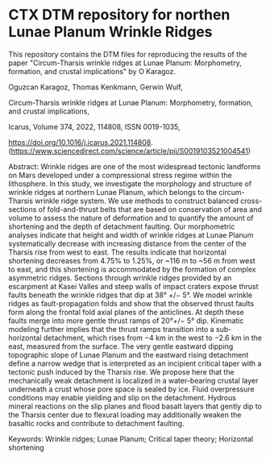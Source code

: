 # CTX DTM repository for northen Lunae Planum Wrinkle Ridges
This repository contains the DTM files for reproducing the results of the paper "Circum-Tharsis wrinkle ridges at Lunae Planum: Morphometry, formation, and crustal implications" by O Karagoz.

Oguzcan Karagoz, Thomas Kenkmann, Gerwin Wulf,

Circum-Tharsis wrinkle ridges at Lunae Planum: Morphometry, formation, and crustal implications,

Icarus,
Volume 374,
2022,
114808,
ISSN 0019-1035,

https://doi.org/10.1016/j.icarus.2021.114808.
(https://www.sciencedirect.com/science/article/pii/S0019103521004541)


Abstract: Wrinkle ridges are one of the most widespread tectonic landforms on Mars developed under a compressional stress regime within the lithosphere. In this study, we investigate the morphology and structure of wrinkle ridges at northern Lunae Planum, which belongs to the circum-Tharsis wrinkle ridge system. We use methods to construct balanced cross-sections of fold-and-thrust belts that are based on conservation of area and volume to assess the nature of deformation and to quantify the amount of shortening and the depth of detachment faulting. Our morphometric analyses indicate that height and width of wrinkle ridges at Lunae Planum systematically decrease with increasing distance from the center of the Tharsis rise from west to east. The results indicate that horizontal shortening decreases from 4.75% to 1.25%, or ~116 m to ~56 m from west to east, and this shortening is accommodated by the formation of complex asymmetric ridges. Sections through wrinkle ridges provided by an escarpment at Kasei Valles and steep walls of impact craters expose thrust faults beneath the wrinkle ridges that dip at 38° +/− 5°. We model wrinkle ridges as fault-propagation folds and show that the observed thrust faults form along the frontal fold axial planes of the anticlines. At depth these faults merge into more gentle thrust ramps of 20°+/− 5° dip. Kinematic modeling further implies that the thrust ramps transition into a sub-horizontal detachment, which rises from −4 km in the west to −2.6 km in the east, measured from the surface. The very gentle eastward dipping topographic slope of Lunae Planum and the eastward rising detachment define a narrow wedge that is interpreted as an incipient critical taper with a tectonic push induced by the Tharsis rise. We propose here that the mechanically weak detachment is localized in a water-bearing crustal layer underneath a crust whose pore space is sealed by ice. Fluid overpressure conditions may enable yielding and slip on the detachment. Hydrous mineral reactions on the slip planes and flood basalt layers that gently dip to the Tharsis center due to flexural loading may additionally weaken the basaltic rocks and contribute to detachment faulting.

Keywords: Wrinkle ridges; Lunae Planum; Critical taper theory; Horizontal shortening
